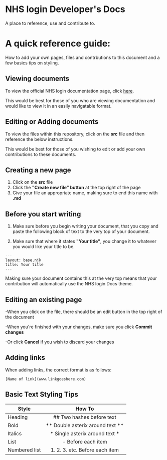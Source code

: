 
# NHS login Developer's Docs

A place to reference, use and contribute to.

# A quick reference guide:

How to add your own pages, files and contrbutions to this document and a few basics tips on styling.

## Viewing documents                                                                                                            

To view the official NHS login documentation page, click [here](https://faithmawi.github.io/nhs-dev-docs).   

This would be best for those of you who are viewing documentation and would like to view it in an easily navigatable format. 

## Editing or Adding documents                                                                                                  

To view the files within this repository, click on the **src** file and then reference the below instructions.    

This would be best for those of you wishing to edit or add your own contributions to these documents.                        


## Creating a new page 

1. Click on the **src** file
2. Click the **"Create new file" button** at the top right of the page
3. Give your file an appropriate name, making sure to end this name with **.md**

## Before you start writing

1. Make sure before you begin writing your document, that you copy and paste the following block of text to the very top of your document. 

2. Make sure that where it states **"Your title"**, you change it to whatever you would like your title to be.

```
---
layout: base.njk
title: Your title
---

```

Making sure your document contains this at the very top means that your contribution will automatically use the NHS login Docs theme.

## Editing an existing page

-When you click on the file, there should be an edit button in the top right of the document

-When you're finished with your changes, make sure you click **Commit changes**

-Or click **Cancel** if you wish to discard your changes 

## Adding links

When adding links, the correct format is as follows:

```
[Name of link](www.linkgoeshere.com)

```

## Basic Text Styling Tips

| Style         | How To                                  |
| ------------- |:-------------:                          |
|Heading        | ## Two hashes before text               |
|Bold           | ** Double asterix around text **        |
|Italics | * Single asterix around text *                 |
|List | - Before each item|
|Numbered list | 1. 2. 3. etc. Before each item           |
